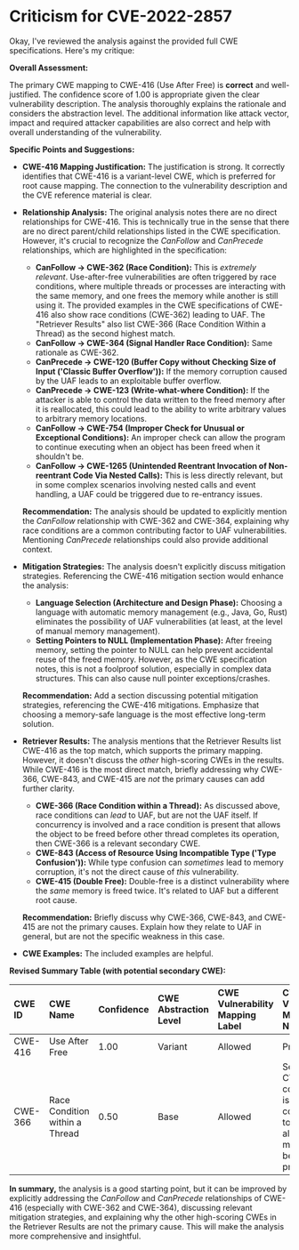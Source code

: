 # Criticism for CVE-2022-2857

Okay, I've reviewed the analysis against the provided full CWE specifications. Here's my critique:

**Overall Assessment:**

The primary CWE mapping to CWE-416 (Use After Free) is **correct** and well-justified. The confidence score of 1.00 is appropriate given the clear vulnerability description. The analysis thoroughly explains the rationale and considers the abstraction level.  The additional information like attack vector, impact and required attacker capabilities are also correct and help with overall understanding of the vulnerability.

**Specific Points and Suggestions:**

*   **CWE-416 Mapping Justification:** The justification is strong. It correctly identifies that CWE-416 is a variant-level CWE, which is preferred for root cause mapping. The connection to the vulnerability description and the CVE reference material is clear.

*   **Relationship Analysis:**  The original analysis notes there are no direct relationships for CWE-416. This is technically true in the sense that there are no direct parent/child relationships listed in the CWE specification.  However, it's crucial to recognize the *CanFollow* and *CanPrecede* relationships, which are highlighted in the specification:
    *   **CanFollow -> CWE-362 (Race Condition):**  This is *extremely relevant*.  Use-after-free vulnerabilities are often triggered by race conditions, where multiple threads or processes are interacting with the same memory, and one frees the memory while another is still using it. The provided examples in the CWE specifications of CWE-416 also show race conditions (CWE-362) leading to UAF. The "Retriever Results" also list CWE-366 (Race Condition Within a Thread) as the second highest match.
    *   **CanFollow -> CWE-364 (Signal Handler Race Condition):** Same rationale as CWE-362.
    *   **CanPrecede -> CWE-120 (Buffer Copy without Checking Size of Input ('Classic Buffer Overflow')):** If the memory corruption caused by the UAF leads to an exploitable buffer overflow.
    *   **CanPrecede -> CWE-123 (Write-what-where Condition):** If the attacker is able to control the data written to the freed memory after it is reallocated, this could lead to the ability to write arbitrary values to arbitrary memory locations.
    *   **CanFollow -> CWE-754 (Improper Check for Unusual or Exceptional Conditions):** An improper check can allow the program to continue executing when an object has been freed when it shouldn't be.
    *   **CanFollow -> CWE-1265 (Unintended Reentrant Invocation of Non-reentrant Code Via Nested Calls):** This is less directly relevant, but in some complex scenarios involving nested calls and event handling, a UAF could be triggered due to re-entrancy issues.

    **Recommendation:**  The analysis should be updated to explicitly mention the *CanFollow* relationship with CWE-362 and CWE-364, explaining why race conditions are a common contributing factor to UAF vulnerabilities.  Mentioning *CanPrecede* relationships could also provide additional context.

*   **Mitigation Strategies:** The analysis doesn't explicitly discuss mitigation strategies. Referencing the CWE-416 mitigation section would enhance the analysis:
    *   **Language Selection (Architecture and Design Phase):** Choosing a language with automatic memory management (e.g., Java, Go, Rust) eliminates the possibility of UAF vulnerabilities (at least, at the level of manual memory management).
    *   **Setting Pointers to NULL (Implementation Phase):** After freeing memory, setting the pointer to NULL can help prevent accidental reuse of the freed memory.  However, as the CWE specification notes, this is not a foolproof solution, especially in complex data structures. This can also cause null pointer exceptions/crashes.

    **Recommendation:** Add a section discussing potential mitigation strategies, referencing the CWE-416 mitigations. Emphasize that choosing a memory-safe language is the most effective long-term solution.

*   **Retriever Results:**  The analysis mentions that the Retriever Results list CWE-416 as the top match, which supports the primary mapping. However, it doesn't discuss the *other* high-scoring CWEs in the results.  While CWE-416 is the most direct match, briefly addressing why CWE-366, CWE-843, and CWE-415 are *not* the primary causes can add further clarity.

    *   **CWE-366 (Race Condition within a Thread):** As discussed above, race conditions can *lead* to UAF, but are not the UAF itself. If concurrency is involved and a race condition is present that allows the object to be freed before other thread completes its operation, then CWE-366 is a relevant secondary CWE.
    *   **CWE-843 (Access of Resource Using Incompatible Type ('Type Confusion')):**  While type confusion can *sometimes* lead to memory corruption, it's not the direct cause of *this* vulnerability.
    *   **CWE-415 (Double Free):** Double-free is a distinct vulnerability where the *same* memory is freed twice. It's related to UAF but a different root cause.

    **Recommendation:** Briefly discuss why CWE-366, CWE-843, and CWE-415 are not the primary causes. Explain how they relate to UAF in general, but are not the specific weakness in this case.

*   **CWE Examples:**  The included examples are helpful.

**Revised Summary Table (with potential secondary CWE):**

| CWE ID  | CWE Name                      | Confidence | CWE Abstraction Level | CWE Vulnerability Mapping Label | CWE-Vulnerability Mapping Notes                                                                                                                                                                                |
| :-------- | :---------------------------- | :--------- | :-------------------- | :------------------------------ | :----------------------------------------------------------------------------------------------------------------------------------------------------------------------------------------------------------- |
| CWE-416 | Use After Free                | 1.00      | Variant             | Allowed                       | Primary CWE                                                                                                                                                                                                    |
| CWE-366 | Race Condition within a Thread | 0.50      | Base                 | Allowed                       | Secondary CWE (if concurrency is involved), contributes to UAF by allowing memory to be freed prematurely                                                                                                       |

**In summary,** the analysis is a good starting point, but it can be improved by explicitly addressing the *CanFollow* and *CanPrecede* relationships of CWE-416 (especially with CWE-362 and CWE-364), discussing relevant mitigation strategies, and explaining why the other high-scoring CWEs in the Retriever Results are not the primary cause. This will make the analysis more comprehensive and insightful.